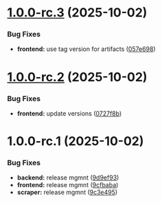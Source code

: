 # [1.0.0-rc.3](https://github.com/andreaseri/gig-fusion/compare/frontend@1.0.0-rc.2...frontend@1.0.0-rc.3) (2025-10-02)


### Bug Fixes

* **frontend:** use tag version for artifacts ([057e698](https://github.com/andreaseri/gig-fusion/commit/057e6980df814d1dc53c0a3fbd3cc78ee449c04d))

# [1.0.0-rc.2](https://github.com/andreaseri/gig-fusion/compare/frontend@1.0.0-rc.1...frontend@1.0.0-rc.2) (2025-10-02)


### Bug Fixes

* **frontend:** update versions ([0727f8b](https://github.com/andreaseri/gig-fusion/commit/0727f8b6432e9f10bb17e5e79b8b6761f919e205))

# 1.0.0-rc.1 (2025-10-02)


### Bug Fixes

* **backend:** release mgmnt ([9d9ef93](https://github.com/andreaseri/gig-fusion/commit/9d9ef93fc5c49d62a6b050e4b49c3a7baa02b7bb))
* **frontend:** release mgmnt ([9cfbaba](https://github.com/andreaseri/gig-fusion/commit/9cfbaba3ef60a0d719c6dad5d2ca50e8b9684c3f))
* **scraper:** release mgmnt ([9c3e495](https://github.com/andreaseri/gig-fusion/commit/9c3e495a4b9392e2fb281ed913c39175a1d1a82f))

